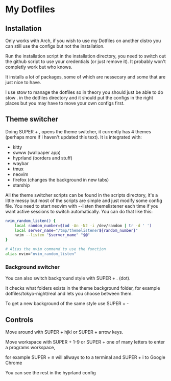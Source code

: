 # My Dotfiles
## Installation
Only works with Arch, if you wish to use my Dotfiles on another distro you can still use the configs but not the installation.

Run the installation script in the installation directory, you need to switch out the github script to use your credentials (or just remove it). 
It probably won't completly work but who knows.

It installs a lot of packages, some of which are nessecary and some that are just nice to have.

I use stow to manage the dotfiles so in theory you should just be able to do stow . in the dotfiles directory and it should put the configs in the right places but you may have to move your own configs first.

## Theme switcher
Doing SUPER + , opens the theme switcher, it currently has 4 themes (perhaps more if i haven't updated this text). It is integrated with:
- kitty
- swww (wallpaper app)
- hyprland (borders and stuff)
- waybar
- tmux
- neovim
- firefox (changes the background in new tabs)
- starship

All the theme switcher scripts can be found in the scripts directory, it's a little messy but most of the scripts are simple and just modify some config file.
You need to start neovim with --listen themelistener each time if you want active sessions to switch automatically. You can do that like this:

```bash
nvim_random_listen() {
    local random_number=$(od -An -N2 -i /dev/random | tr -d ' ')
    local server_name="/tmp/themelistener${random_number}"
    nvim --listen "$server_name" "$@"
}

# Alias the nvim command to use the function
alias nvim="nvim_random_listen"
```

### Background switcher
You can also switch background style with SUPER + . (dot).

It checks what folders exists in the theme background folder, for example dotfiles/tokyo-night/real and lets you choose between them.

To get a new background of the same style use SUPER + -

## Controls
Move around with SUPER + hjkl or SUPER + arrow keys.

Move workspace with SUPER + 1-9 or SUPER + one of many letters to enter a programs workspace,

for example SUPER + n will allways to to a terminal and SUPER + i to Google Chrome

You can see the rest in the hyprland config
